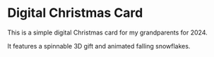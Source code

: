 # Digital Christmas Card

This is a simple digital Christmas card for my grandparents for 2024.

It features a spinnable 3D gift and animated falling snowflakes.
